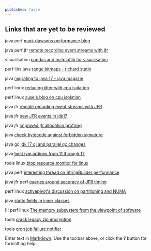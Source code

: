 ```yaml
---
published: false
---
```

## Links that are yet to be reviewed

java perf [mark dawsons performance blog](https://www.jabperf.com/about/)

java perf jfr [remote recording event streams with jfr](https://egahlin.github.io/2021/05/17/remote-recording-stream.html)

visualisation [pandas and matplotlib for visualisation](https://twitter.com/fleming_matt/status/1434868113103859716)

perf libs java [range bitmaps - richard statin](https://github.com/RoaringBitmap/RoaringBitmap/pul1/519)

java [migrating to java 17 - java magazie](https://blogs.oracle.com/javamagazine/migrate-to-java-17) 

perf linux [reducing jitter with cpu isolation](https://www.codeblueprint.co.uk/2020/05/03/reducing-jitter-on-linux-with-task-isolation.html)

perf linux [suse's blog on cpu isolation](www.suse.com/c/cpu-isolation-introduction-part-1/)

java jfr [remote recording  event streams with JFR](https://egahlin.github.io/2021/05/17/remote-recording-stream.html)

java jfr [new JFR events in  jdk17](https://twitter.com/ErikGahlin/status/1437810320517513217) 

java jfr [improved  jfr allocation  profiling](https://foojay.io/today/improved-jfr-allocation-profiling-in-jdk-16/) 

java [check bytecode against forbidden signature](https://github.com/policeman-tools/forbidden-apis/wiki)

java gc [jdk 17 gi and parallel  gc changes](https://tschatzl.github.io/2021/09/16/jdk17-g1-parallel-gc-changes.html)

java [best jvm options from 11 through 17](https://blogs.oracle.com/javamagazine/post/the-best-hotspot-jvm-options-and-switches-for-java-11-through-java-17)

tools linux [btop resource monitor for linux](https://twitter.com/lcheylus/status/1439848059790364676)

java perf [interesting thread on StringBuilder performance](https://twitter.com/tkowalcz/status/1433149067639525381)

java jfr perf [queries around accuracy of JFR timing](https://twitter.com/AndreiPangin/status/1442089482757414932)

perf linux [activepivot's discussion on partitioning and NUMA](https://www.activeviam.com/activepivot/5.10.0/docs/concepts/partitioning.html)

java [static fields in inner classes](https://twitter.com/sundararajan_a/status/1443044725083152389)

\!\!\! perf linux [The memory subsystem from the viewpoint of software](https://johnysswlab.com/the-memory-subsystem-from-the-viewpoint-of-software-how-memory-subsystem-affects-software-performance-2-3/)

tools [crack legacy zip encryption](https://github.com/kimci86/bkcrack)

tools [cron job failure notifier](https://cronitor.io/pricing)

Enter text in [Markdown](http://daringfireball.net/projects/markdown/). Use the toolbar above, or click the **?** button for formatting help.
